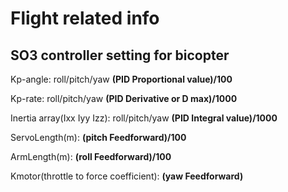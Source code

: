 # Flight related info

## SO3 controller setting for bicopter

Kp-angle: roll/pitch/yaw **(PID Proportional value)/100**

Kp-rate: roll/pitch/yaw **(PID Derivative or D max)/1000**

Inertia array(Ixx Iyy Izz): roll/pitch/yaw **(PID Integral value)/1000**

ServoLength(m): **(pitch Feedforward)/100**

ArmLength(m): **(roll Feedforward)/100**

Kmotor(throttle to force coefficient): **(yaw Feedforward)**